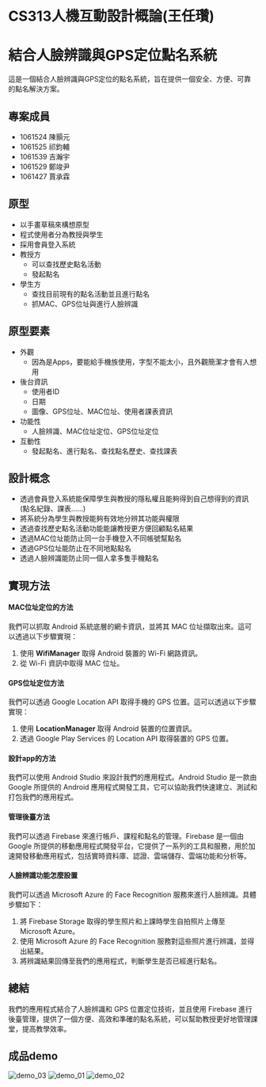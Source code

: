 # CS313人機互動設計概論(王任瓚)
# 結合人臉辨識與GPS定位點名系統

這是一個結合人臉辨識與GPS定位的點名系統，旨在提供一個安全、方便、可靠的點名解決方案。

## 專案成員

- 1061524 陳顥元
- 1061525 祁鈞輔
- 1061539 吉瀚宇
- 1061529 鄭竣尹
- 1061427 賈承霖

## 原型

- 以手畫草稿來構想原型
- 程式使用者分為教授與學生
- 採用會員登入系統
- 教授方
    - 可以查找歷史點名活動
    - 發起點名
- 學生方
    - 查找目前現有的點名活動並且進行點名
    - 抓MAC、GPS位址與進行人臉辨識

## 原型要素

- 外觀
    - 因為是Apps，要能給手機族使用，字型不能太小，且外觀簡潔才會有人想用
- 後台資訊
    - 使用者ID
    - 日期
    - 圖像、GPS位址、MAC位址、使用者課表資訊
- 功能性
    - 人臉辨識、MAC位址定位、GPS位址定位
- 互動性
    - 發起點名、進行點名、查找點名歷史、查找課表

## 設計概念

- 透過會員登入系統能保障學生與教授的隱私權且能夠得到自己想得到的資訊(點名紀錄、課表……)
- 將系統分為學生與教授能夠有效地分辨其功能與權限
- 透過查找歷史點名活動功能能讓教授更方便回顧點名結果
- 透過MAC位址能防止同一台手機登入不同帳號幫點名
- 透過GPS位址能防止在不同地點點名
- 透過人臉辨識能防止同一個人拿多隻手機點名

## 實現方法
#### MAC位址定位的方法

我們可以抓取 Android 系統底層的網卡資訊，並將其 MAC 位址擷取出來。這可以透過以下步驟實現：

1. 使用 **WifiManager** 取得 Android 裝置的 Wi-Fi 網路資訊。
2. 從 Wi-Fi 資訊中取得 MAC 位址。

#### GPS位址定位方法

我們可以透過 Google Location API 取得手機的 GPS 位置。這可以透過以下步驟實現：

1. 使用 **LocationManager** 取得 Android 裝置的位置資訊。
2. 透過 Google Play Services 的 Location API 取得裝置的 GPS 位置。

#### 設計app的方法

我們可以使用 Android Studio 來設計我們的應用程式。Android Studio 是一款由 Google 所提供的 Android 應用程式開發工具，它可以協助我們快速建立、測試和打包我們的應用程式。

#### 管理後臺方法

我們可以透過 Firebase 來進行帳戶、課程和點名的管理。Firebase 是一個由 Google 所提供的移動應用程式開發平台，它提供了一系列的工具和服務，用於加速開發移動應用程式，包括實時資料庫、認證、雲端儲存、雲端功能和分析等。

#### 人臉辨識功能怎麼設置

我們可以透過 Microsoft Azure 的 Face Recognition 服務來進行人臉辨識。具體步驟如下：

1. 將 Firebase Storage 取得的學生照片和上課時學生自拍照片上傳至 Microsoft Azure。
2. 使用 Microsoft Azure 的 Face Recognition 服務對這些照片進行辨識，並得出結果。
3. 將辨識結果回傳至我們的應用程式，判斷學生是否已經進行點名。

## 總結

我們的應用程式結合了人臉辨識和 GPS 位置定位技術，並且使用 Firebase 進行後臺管理，提供了一個方便、高效和準確的點名系統，可以幫助教授更好地管理課堂，提高教學效率。

## 成品demo
![demo_03](https://user-images.githubusercontent.com/39851279/236450462-2fa46c00-cd38-4bcd-a6ef-8f60faacc539.jpg) 
![demo_01](https://user-images.githubusercontent.com/39851279/236450348-f3b157a5-b9b3-4e77-8229-232b37088f9c.jpg)
![demo_02](https://user-images.githubusercontent.com/39851279/236450564-ad31cebb-ac05-4ca5-bae8-e25032397f30.jpg)
